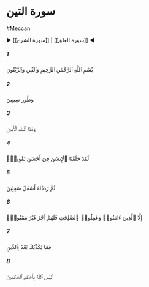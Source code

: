 # سورة التين
#Meccan
▶ [[سورة الشرح]] | [[سورة العلق]] ◀
##### 1
<span class="ayah hovertext" data-hover="سوگند به [سرزمين قدسى‌] انجير و زيتون‌">بِّسْمِ ٱللَّهِ ٱلرَّحْمَٰنِ ٱلرَّحِيمِ وَٱلتِّينِ وَٱلزَّيْتُونِ</span>
##### 2
<span class="ayah hovertext" data-hover="و سوگند به طور سينا">وَطُورِ سِينِينَ</span>
##### 3
<span class="ayah hovertext" data-hover="و سوگند به اين شهر [و حرم‌] امن‌">وَهَٰذَا ٱلْبَلَدِ ٱلْأَمِينِ</span>
##### 4
<span class="ayah hovertext" data-hover="به راستى كه انسان را در بهترين قوام آفريده‌ايم‌">لَقَدْ خَلَقْنَا ٱلْإِنسَٰنَ فِىٓ أَحْسَنِ تَقْوِيمٍۢ</span>
##### 5
<span class="ayah hovertext" data-hover="سپس او را به فرودين فرود باز گردانديم‌">ثُمَّ رَدَدْنَٰهُ أَسْفَلَ سَٰفِلِينَ</span>
##### 6
<span class="ayah hovertext" data-hover="مگر كسانى كه ايمان آورده‌اند و كارهاى شايسته كرده‌اند، كه ايشان را پاداشى ناكاسته [/بى‌منت‌] است‌">إِلَّا ٱلَّذِينَ ءَامَنُوا۟ وَعَمِلُوا۟ ٱلصَّٰلِحَٰتِ فَلَهُمْ أَجْرٌ غَيْرُ مَمْنُونٍۢ</span>
##### 7
<span class="ayah hovertext" data-hover="[اى انسان‌] با اين حال چه چيزى تو را به انكار روز جزا كشانيد؟">فَمَا يُكَذِّبُكَ بَعْدُ بِٱلدِّينِ</span>
##### 8
<span class="ayah hovertext" data-hover="آيا خداوند داورترين داوران نيست؟">أَلَيْسَ ٱللَّهُ بِأَحْكَمِ ٱلْحَٰكِمِينَ</span>
